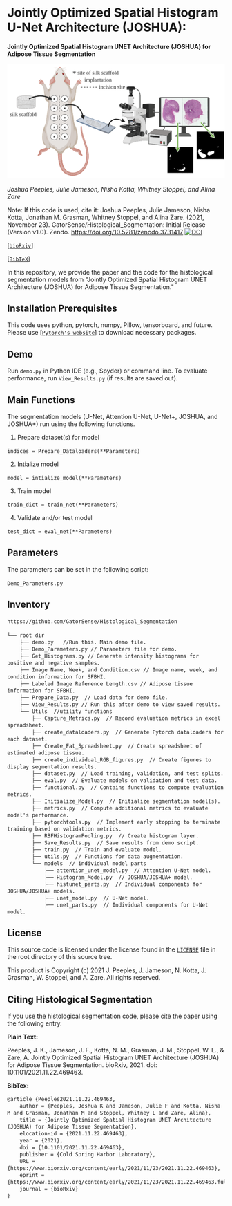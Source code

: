 # Jointly Optimized Spatial Histogram U-Net Architecture (JOSHUA):
**Jointly Optimized Spatial Histogram UNET 
Architecture (JOSHUA) for Adipose Tissue Segmentation**

![abstract](Figures/Graphical_Abstract_Background.PNG)

_Joshua Peeples, Julie Jameson, Nisha Kotta, Whitney Stoppel, and Alina Zare_

Note: If this code is used, cite it: Joshua Peeples, Julie Jameson, Nisha Kotta, 
Jonathan M. Grasman, Whitney Stoppel, and Alina Zare. 
(2021, November 23). GatorSense/Histological_Segmentation: Initial Release (Version v1.0). 
Zendo. https://doi.org/10.5281/zenodo.3731417
[![DOI](https://zenodo.org/badge/DOI/10.5281/zenodo.3731417.svg)](https://doi.org/10.5281/zenodo.3731417)

[[`bioRxiv`](https://www.biorxiv.org/content/early/2021/11/23/2021.11.22.469463)]

[[`BibTeX`](#CitingHist)]


In this repository, we provide the paper and the code for the histological 
segmentation models from "Jointly Optimized Spatial Histogram UNET 
Architecture (JOSHUA) for Adipose Tissue Segmentation."

## Installation Prerequisites

This code uses python, pytorch, numpy, Pillow, tensorboard, and future. 
Please use [[`Pytorch's website`](https://pytorch.org/get-started/locally/)] to download necessary packages.

## Demo

Run `demo.py` in Python IDE (e.g., Spyder) or command line. To evaluate performance,
run `View_Results.py` (if results are saved out).

## Main Functions

The segmentation models (U-Net, Attention U-Net, U-Net+, JOSHUA, and JOSHUA+)
run using the following functions. 

1. Prepare dataset(s) for model 

 ```indices = Prepare_Dataloaders(**Parameters)```

2. Intialize model

 ```model = intialize_model(**Parameters)```

3. Train model 

```train_dict = train_net(**Parameters)```

4. Validate and/or test model

```test_dict = eval_net(**Parameters)```


## Parameters
The parameters can be set in the following script:

```Demo_Parameters.py```

## Inventory

```
https://github.com/GatorSense/Histological_Segmentation

└── root dir
    ├── demo.py   //Run this. Main demo file.
    ├── Demo_Parameters.py // Parameters file for demo.
    ├── Get_Histograms.py // Generate intensity histograms for positive and negative samples.
    ├── Image Name, Week, and Condition.csv // Image name, week, and condition information for SFBHI.
    ├── Labeled Image Reference Length.csv // Adipose tissue information for SFBHI.
    ├── Prepare_Data.py  // Load data for demo file.
    ├── View_Results.py // Run this after demo to view saved results.
    └── Utils  //utility functions
        ├── Capture_Metrics.py  // Record evaluation metrics in excel spreadsheet.
        ├── create_dataloaders.py  // Generate Pytorch dataloaders for each dataset.
        ├── Create_Fat_Spreadsheet.py  // Create spreadsheet of estimated adipose tissue.
        ├── create_individual_RGB_figures.py  // Create figures to display segmentation results.
        ├── dataset.py  // Load training, validation, and test splits.
        ├── eval.py  // Evaluate models on validation and test data.
        ├── functional.py  // Contains functions to compute evaluation metrics.
        ├── Initialize_Model.py  // Initialize segmentation model(s).
        ├── metrics.py  // Compute additional metrics to evaluate model's performance.
        ├── pytorchtools.py  // Implement early stopping to terminate training based on validation metrics.
        ├── RBFHistogramPooling.py  // Create histogram layer. 
        ├── Save_Results.py  // Save results from demo script.
        ├── train.py  // Train and evaluate model.
        ├── utils.py  // Functions for data augmentation.
        └── models  // individual model parts
            ├── attention_unet_model.py  // Attention U-Net model.
            ├── Histogram_Model.py  // JOSHUA/JOSHUA+ model.
            ├── histunet_parts.py  // Individual components for JOSHUA/JOSHUA+ models.
            ├── unet_model.py  // U-Net model.
            ├── unet_parts.py  // Individual components for U-Net model.
```

## License

This source code is licensed under the license found in the [`LICENSE`](LICENSE) 
file in the root directory of this source tree.

This product is Copyright (c) 2021 J. Peeples, J. Jameson, N. Kotta, J. Grasman,
W. Stoppel, and A. Zare. All rights reserved.

## <a name="CitingHist"></a>Citing Histological Segmentation

If you use the histological segmentation code, please cite the paper using the 
following entry.

**Plain Text:**

Peeples, J. K., Jameson, J. F., Kotta, N. M., Grasman, J. M., Stoppel, W. L., & Zare, A. Jointly 
Optimized Spatial Histogram UNET Architecture (JOSHUA) for Adipose Tissue 
Segmentation. bioRxiv, 2021. doi: 10.1101/2021.11.22.469463.  

**BibTex:**
```
@article {Peeples2021.11.22.469463,
	author = {Peeples, Joshua K and Jameson, Julie F and Kotta, Nisha M and Grasman, Jonathan M and Stoppel, Whitney L and Zare, Alina},
	title = {Jointly Optimized Spatial Histogram UNET Architecture (JOSHUA) for Adipose Tissue Segmentation},
	elocation-id = {2021.11.22.469463},
	year = {2021},
	doi = {10.1101/2021.11.22.469463},
	publisher = {Cold Spring Harbor Laboratory},
	URL = {https://www.biorxiv.org/content/early/2021/11/23/2021.11.22.469463},
	eprint = {https://www.biorxiv.org/content/early/2021/11/23/2021.11.22.469463.full.pdf},
	journal = {bioRxiv}
}
```

